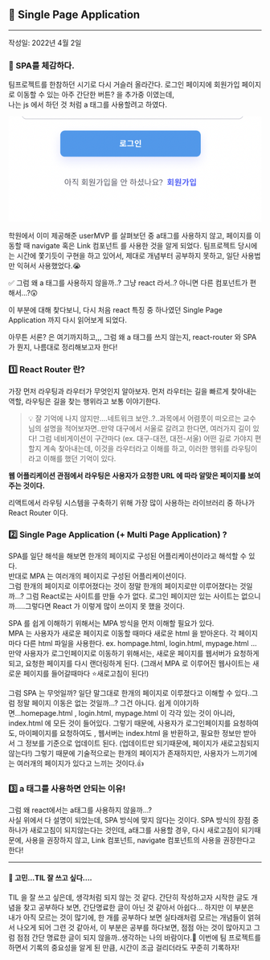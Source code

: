 ## 🚀 Single Page Application

---

작성일: 2022년 4월 2일

### 📌 SPA를 체감하다.<br />

팀프로젝트를 한참하던 시기로 다시 거슬러 올라간다. 로그인 페이지에 회원가입 페이지로 이동할 수 있는 아주 간단한 버튼? 을 추가중 이였는데, <br />
나는 js 에서 하던 것 처럼 a 태그를 사용할려고 하였다. <br />

![default](../imgs/register_btn.png)

학원에서 이미 제공해준 userMVP 를 살펴보던 중 a태그를 사용하지 않고, 페이지를 이동할 때
navigate 혹은 Link 컴포넌트 를 사용한 것을 알게 되었다. 팀프로젝트 당시에는 시간에 쫓기듯이 구현을 하고 있어서, 제대로 개념부터 공부하지 못하고, 일단 사용법만 익혀서 사용했었다.😭 <br />

✅ 그럼 왜 a 태그를 사용하지 않을까..? 그냥 react 라서..? 아니면 다른 컴포넌트가 편해서...?😲 <br />

이 부분에 대해 찾다보니, 다시 처음 react 특징 중 하나였던 Single Page Application 까지 다시 읽어보게 되었다. <br />

아무튼 서론? 은 여기까지하고,,, 그럼 왜 a 태그를 쓰지 않는지, react-router 와 SPA 가 뭔지, 나름대로 정리해보고자 한다!

### 1️⃣ React Router 란?

가장 먼저 라우팅과 라우터가 무엇인지 알아보자. 먼저 라우터는 길을 빠르게 찾아내는 역할, 라우팅은 길을 찾는 행위라고 보통 이야기한다.

> 💡 잘 기억에 나지 않지만....네트워크 보안..?..과목에서 어렴풋이 떠오르는 교수님의 설명을 적어보자면..만약 대구에서 서울로 갈려고 한다면, 여러가지 길이 있다! 그럼 네비게이션이 구간마다 (ex. 대구-대전, 대전-서울) 어떤 길로 가야지 편할지 계속 찾아내는데, 이것을 라우터라고 이해를 하고, 이러한 행위를 라우팅이라고 이해를 했던 기억이 있다.

**웹 어플리케이션 관점에서 라우팅은 사용자가 요청한 URL 에 따라 알맞은 페이지를 보여주는 것이다.**

리액트에서 라우팅 시스템을 구축하기 위해 가장 많이 사용하는 라이브러리 중 하나가 React Router 이다.

### 2️⃣ Single Page Application (+ Multi Page Application) ?

SPA를 일단 해석을 해보면 한개의 페이지로 구성된 어플리케이션이라고 해석할 수 있다. <br />
반대로 MPA 는 여러개의 페이지로 구성된 어플리케이션이다. <br />
그럼 한개의 페이지로 이루어졌다는 것이 정말 한개의 페이지로만 이루어졌다는 것일까...? 그럼 React로는 사이트를 만들 수가 없다. 로그인 페이지만 있는 사이트는 없으니까.....그렇다면 React 가 이렇게 많이 쓰이지 못 했을 것이다. <br />

SPA 를 쉽게 이해하기 위해서는 MPA 방식을 먼저 이해할 필요가 있다. <br />
MPA 는 사용자가 새로운 페이지로 이동할 때마다 새로운 html 을 받아온다. 각 페이지마다 다른 html 파일을 사용한다. ex. hompage.html, login.html, mypage.html ... <br />
만약 사용자가 로그인페이지로 이동하기 위해서는, 새로운 페이지를 웹서버가 요청하게 되고, 요청한 페이지를 다시 랜더링하게 된다. (그래서 MPA 로 이루어진 웹사이트는 새로운 페이지를 들어갈때마다 ⭐️새로고침이 된다!) <br />

그럼 SPA 는 무엇일까? 일단 말그대로 한개의 페이지로 이루졌다고 이해할 수 있다..그럼 정말 페이지 이동은 없는 것일까...? 그건 아니다. 쉽게 이야기하면...homepage.html , login.html, mypage.html 이 각각 있는 것이 아니라, index.html 에 모든 것이 들어있다. 그렇기 때문에, 사용자가 로그인페이지를 요청하여도, 마이페이지를 요청하여도 , 웹서버는 index.html 을 반환하고, 필요한 정보만 받아서 그 정보를 기준으로 업데이트 된다. (업데이트만 되기때문에, 페이지가 새로고침되지않는다!) 그렇기 때문에 기술적으로는 한개의 페이지가 존재하지만, 사용자가 느끼기에는 여러개의 페이지가 있다고 느끼는 것이다.👍 <br />

### 3️⃣ a 태그를 사용하면 안되는 이유!

그럼 왜 react에서는 a태그를 사용하지 않을까...? <br /> 사실 위에서 다 설명이 되었는데,
SPA 방식에 맞지 않다는 것이다. SPA 방식의 장점 중 하나가 새로고침이 되지않는다는 것인데, a태그를 사용할 경우, 다시 새로고침이 되기때문에, 사용을 권장하지 않고, Link 컴포넌트, navigate 컴포넌트의 사용을 권장한다고 한다! <br />

---

#### 🥲 고민...TIL 잘 쓰고 싶다....

TIL 을 잘 쓰고 싶은데, 생각처럼 되지 않는 것 같다. 간단히 작성하고자 시작한 글도 개념을 찾고 공부하다 보면, 간단명료한 글이 아닌 것 같아서 아쉽다... 하지만 이 부분은 내가 아직 모르는 것이 많기에, 한 개를 공부하다 보면 실타래처럼 모르는 개념들이 얽혀서 나오게 되어 그런 것 같아서, 이 부분은 공부를 하다보면, 점점 아는 것이 많아지고 그럼 점점 간단 명료한 글이 되지 않을까..생각하는 나의 바람이다.🙏 이번에 팀 프로젝트를 하면서 기록의 중요성을 알게 된 만큼, 시간이 조금 걸리더라도 꾸준히 기록하자!
